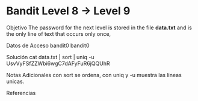 # Bandit Level 8 → Level 9

Objetivo
The password for the next level is stored in the file **data.txt** and is the only line of text that occurs only once,

Datos de Acceso
bandit0
bandit0

Solución 
cat data.txt | sort | uniq -u
UsvVyFSfZZWbi6wgC7dAFyFuR6jQQUhR

Notas Adicionales
con sort se ordena, con uniq y -u muestra las lineas unicas.

Referencias